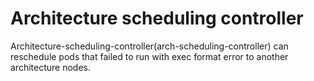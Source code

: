 # Architecture scheduling controller
Architecture-scheduling-controller(arch-scheduling-controller) can reschedule pods that failed to run with exec format error to another architecture nodes.
